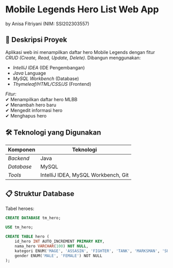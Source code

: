 # Mobile Legends Hero List Web App
by Anisa Fitriyani (NIM: SSI202303557)

## 📌 Deskripsi Proyek
Aplikasi web ini menampilkan daftar hero Mobile Legends dengan fitur *CRUD (Create, Read, Update, Delete)*. Dibangun menggunakan:  
- *IntelliJ IDEA* (IDE Pengembangan)  
- *Java* Language  
- *MySQL Workbench* (Database)  
- *Thymeleaf/HTML/CSS/JS* (Frontend)  

*Fitur:*  
✔ Menampilkan daftar hero MLBB  
✔ Menambah hero baru  
✔ Mengedit informasi hero  
✔ Menghapus hero    

## 🛠 Teknologi yang Digunakan
| Komponen        | Teknologi               |
|-----------------|-------------------------|
| *Backend*     | Java                      |
| *Database*    | MySQL                     |
| *Tools*       | IntelliJ IDEA, MySQL Workbench, Git |

## 📋 Struktur Database
Tabel heroes:
```sql
CREATE DATABASE tm_hero;

USE tm_hero;

CREATE TABLE hero (
    id_hero INT AUTO_INCREMENT PRIMARY KEY,
    nama_hero VARCHAR(100) NOT NULL,
    kategori ENUM('MAGE', 'ASSASIN', 'FIGHTER', 'TANK', 'MARKSMAN', 'SUPPORT') NOT NULL,
    gender ENUM('MALE', 'FEMALE') NOT NULL
);
